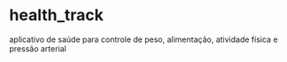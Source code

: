 # health_track
aplicativo de saúde para controle de peso, alimentação, atividade física e pressão arterial
